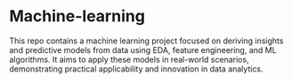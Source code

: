 # Machine-learning
This repo contains a machine learning project focused on deriving insights and predictive models from data using EDA, feature engineering, and ML algorithms. It aims to apply these models in real-world scenarios, demonstrating practical applicability and innovation in data analytics.

